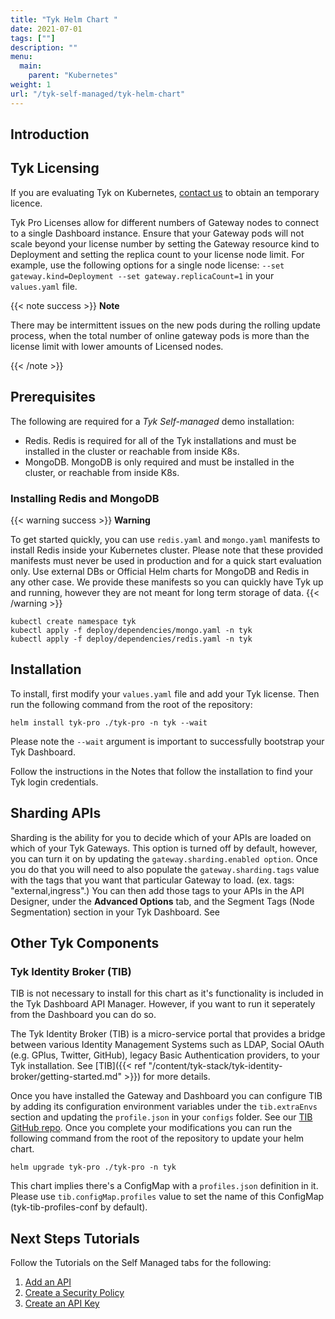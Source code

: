 ```yaml
---
title: "Tyk Helm Chart "
date: 2021-07-01
tags: [""]
description: ""
menu:
  main:
    parent: "Kubernetes"
weight: 1
url: "/tyk-self-managed/tyk-helm-chart"
---
```


## Introduction

## Tyk Licensing

If you are evaluating Tyk on Kubernetes, [contact us](https://tyk.io/about/contact/) to obtain an temporary licence.

Tyk Pro Licenses allow for different numbers of Gateway nodes to connect to a single Dashboard instance. Ensure that your Gateway pods will not scale beyond your license number by setting the Gateway resource kind to Deployment and setting the replica count to your license node limit. For example, use the following options for a single node license: `--set gateway.kind=Deployment --set gateway.replicaCount=1` in your `values.yaml` file.

{{< note success >}}
**Note**  

There may be intermittent issues on the new pods during the rolling update process, when the total number of online gateway pods is more than the license limit with lower amounts of Licensed nodes.

{{< /note >}}

## Prerequisites

The following are required for a *Tyk Self-managed* demo installation:

 - Redis. Redis is required for all of the Tyk installations and must be installed in the cluster or reachable from inside K8s.
 - MongoDB. MongoDB is only required and must be installed in the cluster, or reachable from inside K8s.


### Installing Redis and MongoDB

{{< warning  success >}}
**Warning**

To get started quickly, you can use `redis.yaml` and `mongo.yaml` manifests to install Redis inside your Kubernetes cluster. Please note that these provided manifests must never be used in production and for a quick start evaluation only. Use external DBs or Official Helm charts for MongoDB and Redis in any other case. We provide these manifests so you can quickly have Tyk up and running, however they are not meant for long term storage of data.
{{< /warning >}}

```{copy.Wrapper}
kubectl create namespace tyk
kubectl apply -f deploy/dependencies/mongo.yaml -n tyk
kubectl apply -f deploy/dependencies/redis.yaml -n tyk
```

## Installation

To install, first modify your `values.yaml` file and add your Tyk license. Then run the following command from the root of the repository:

```{copy.Wrapper}
helm install tyk-pro ./tyk-pro -n tyk --wait
```

Please note the `--wait` argument is important to successfully bootstrap your Tyk Dashboard.

Follow the instructions in the Notes that follow the installation to find your Tyk login credentials.

## Sharding APIs

Sharding is the ability for you to decide which of your APIs are loaded on which of your Tyk Gateways. This option is turned off by default, however, you can turn it on by updating the `gateway.sharding.enabled option`. Once you do that you will need to also populate the `gateway.sharding.tags` value with the tags that you want that particular Gateway to load. (ex. tags: "external,ingress".) You can then add those tags to your APIs in the API Designer, under the **Advanced Options** tab, and the Segment Tags (Node Segmentation) section in your Tyk Dashboard. See 

## Other Tyk Components

### Tyk Identity Broker (TIB)

TIB is not necessary to install for this chart as it's functionality is included in the Tyk Dashboard API Manager. However, if you want to run it seperately from the Dashboard you can do so.

The Tyk Identity Broker (TIB) is a micro-service portal that provides a bridge between various Identity Management Systems such as LDAP, Social OAuth (e.g. GPlus, Twitter, GitHub), legacy Basic Authentication providers, to your Tyk installation. See [TIB]({{< ref "/content/tyk-stack/tyk-identity-broker/getting-started.md" >}}) for more details.

Once you have installed the Gateway and Dashboard you can configure TIB by adding its configuration environment variables under the `tib.extraEnvs` section and updating the `profile.json` in your `configs` folder. See our [TIB GitHub repo](https://github.com/TykTechnologies/tyk-identity-broker#how-to-configure-tib). Once you complete your modifications you can run the following command from the root of the repository to update your helm chart.

```{copy.Wrapper}
helm upgrade tyk-pro ./tyk-pro -n tyk
```

This chart implies there's a ConfigMap with a `profiles.json` definition in it. Please use `tib.configMap.profiles` value to set the name of this ConfigMap (tyk-tib-profiles-conf by default).

## Next Steps Tutorials

Follow the Tutorials on the Self Managed tabs for the following:

1. [Add an API](/docs/getting-started/tutorials/create-api/)
2. [Create a Security Policy](/docs/getting-started/tutorials/create-security-policy/)
3. [Create an API Key](/docs/getting-started/tutorials/create-api-key/)
